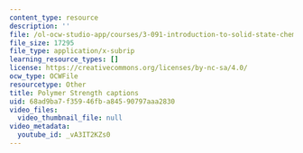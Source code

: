 ```yaml
---
content_type: resource
description: ''
file: /ol-ocw-studio-app/courses/3-091-introduction-to-solid-state-chemistry-fall-2018/_vA3IT2KZs0_captions.webvtt
file_size: 17295
file_type: application/x-subrip
learning_resource_types: []
license: https://creativecommons.org/licenses/by-nc-sa/4.0/
ocw_type: OCWFile
resourcetype: Other
title: Polymer Strength captions
uid: 68ad9ba7-f359-46fb-a845-90797aaa2830
video_files:
  video_thumbnail_file: null
video_metadata:
  youtube_id: _vA3IT2KZs0
---
```

